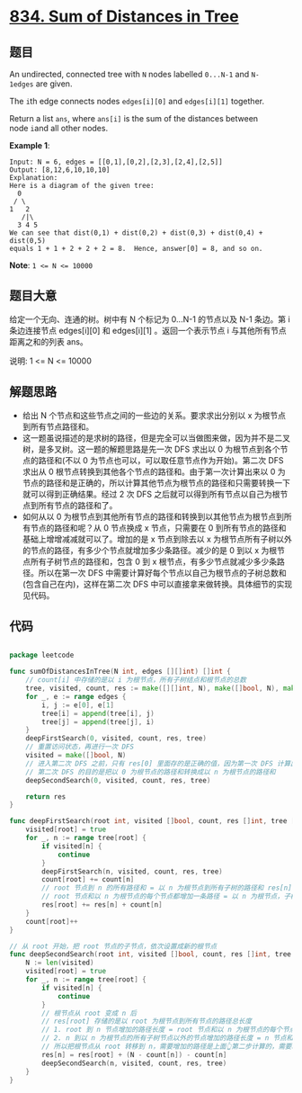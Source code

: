 # [834. Sum of Distances in Tree](https://leetcode.com/problems/sum-of-distances-in-tree/)


## 题目

An undirected, connected tree with `N` nodes labelled `0...N-1` and `N-1edges` are given.

The `i`th edge connects nodes `edges[i][0]` and `edges[i][1]` together.

Return a list `ans`, where `ans[i]` is the sum of the distances between node `i`and all other nodes.

**Example 1**:

    Input: N = 6, edges = [[0,1],[0,2],[2,3],[2,4],[2,5]]
    Output: [8,12,6,10,10,10]
    Explanation: 
    Here is a diagram of the given tree:
      0
     / \
    1   2
       /|\
      3 4 5
    We can see that dist(0,1) + dist(0,2) + dist(0,3) + dist(0,4) + dist(0,5)
    equals 1 + 1 + 2 + 2 + 2 = 8.  Hence, answer[0] = 8, and so on.

**Note**: `1 <= N <= 10000`

## 题目大意

给定一个无向、连通的树。树中有 N 个标记为 0...N-1 的节点以及 N-1 条边。第 i 条边连接节点 edges[i][0] 和 edges[i][1] 。返回一个表示节点 i 与其他所有节点距离之和的列表 ans。

说明: 1 <= N <= 10000



## 解题思路

- 给出 N 个节点和这些节点之间的一些边的关系。要求求出分别以 x 为根节点到所有节点路径和。
- 这一题虽说描述的是求树的路径，但是完全可以当做图来做，因为并不是二叉树，是多叉树。这一题的解题思路是先一次 DFS 求出以 0 为根节点到各个节点的路径和(不以 0 为节点也可以，可以取任意节点作为开始)。第二次 DFS 求出从 0 根节点转换到其他各个节点的路径和。由于第一次计算出来以 0 为节点的路径和是正确的，所以计算其他节点为根节点的路径和只需要转换一下就可以得到正确结果。经过 2 次 DFS 之后就可以得到所有节点以自己为根节点到所有节点的路径和了。
- 如何从以 0 为根节点到其他所有节点的路径和转换到以其他节点为根节点到所有节点的路径和呢？从 0 节点换成 x 节点，只需要在 0 到所有节点的路径和基础上增增减减就可以了。增加的是 x 节点到除去以 x 为根节点所有子树以外的节点的路径，有多少个节点就增加多少条路径。减少的是 0 到以 x 为根节点所有子树节点的路径和，包含 0 到 x 根节点，有多少节点就减少多少条路径。所以在第一次 DFS 中需要计算好每个节点以自己为根节点的子树总数和(包含自己在内)，这样在第二次 DFS 中可以直接拿来做转换。具体细节的实现见代码。



## 代码

```go

package leetcode

func sumOfDistancesInTree(N int, edges [][]int) []int {
	// count[i] 中存储的是以 i 为根节点，所有子树结点和根节点的总数
	tree, visited, count, res := make([][]int, N), make([]bool, N), make([]int, N), make([]int, N)
	for _, e := range edges {
		i, j := e[0], e[1]
		tree[i] = append(tree[i], j)
		tree[j] = append(tree[j], i)
	}
	deepFirstSearch(0, visited, count, res, tree)
	// 重置访问状态，再进行一次 DFS
	visited = make([]bool, N)
	// 进入第二次 DFS 之前，只有 res[0] 里面存的是正确的值，因为第一次 DFS 计算出了以 0 为根节点的所有路径和
	// 第二次 DFS 的目的是把以 0 为根节点的路径和转换成以 n 为根节点的路径和
	deepSecondSearch(0, visited, count, res, tree)

	return res
}

func deepFirstSearch(root int, visited []bool, count, res []int, tree [][]int) {
	visited[root] = true
	for _, n := range tree[root] {
		if visited[n] {
			continue
		}
		deepFirstSearch(n, visited, count, res, tree)
		count[root] += count[n]
		// root 节点到 n 的所有路径和 = 以 n 为根节点到所有子树的路径和 res[n] + root 到 count[n] 中每个节点的个数(root 节点和以 n 为根节点的每个节点都增加一条路径)
		// root 节点和以 n 为根节点的每个节点都增加一条路径 = 以 n 为根节点，子树节点数和根节点数的总和，即 count[n]
		res[root] += res[n] + count[n]
	}
	count[root]++
}

// 从 root 开始，把 root 节点的子节点，依次设置成新的根节点
func deepSecondSearch(root int, visited []bool, count, res []int, tree [][]int) {
	N := len(visited)
	visited[root] = true
	for _, n := range tree[root] {
		if visited[n] {
			continue
		}
		// 根节点从 root 变成 n 后
		// res[root] 存储的是以 root 为根节点到所有节点的路径总长度
		// 1. root 到 n 节点增加的路径长度 = root 节点和以 n 为根节点的每个节点都增加一条路径 = 以 n 为根节点，子树节点数和根节点数的总和，即 count[n]
		// 2. n 到以 n 为根节点的所有子树节点以外的节点增加的路径长度 = n 节点和非 n 为根节点子树的每个节点都增加一条路径 = N - count[n]
		// 所以把根节点从 root 转移到 n，需要增加的路径是上面👆第二步计算的，需要减少的路径是上面👆第一步计算的
		res[n] = res[root] + (N - count[n]) - count[n]
		deepSecondSearch(n, visited, count, res, tree)
	}
}

```